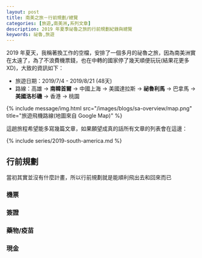 ```yaml
---
layout: post
title: 南美之旅－行前規劃/總覽
categories: [旅遊,南美洲,系列文章]
description: 2019 年夏季祕魯之旅的行前規劃紀錄與總覽
keywords: 祕魯,旅遊
---
```


2019 年夏天，我稱著換工作的空檔，安排了一個多月的祕魯之旅，因為南美洲實在太遠了，為了不浪費機票錢，也在中轉的國家停了幾天順便玩玩(結果花更多XD)，大致的資訊如下：

- 旅遊日期：2019/7/4 - 2019/8/21 (48天)
- 路線：高雄 → **南韓首爾** → 中國上海 → 美國達拉斯 → **祕魯利馬** → 巴拿馬 → **美國洛杉磯** → 香港 → 桃園

{% include message/img.html src="/images/blogs/sa-overview/map.png" title="旅遊飛機路線(地圖來自 Google Map)" %}

這趟旅程希望能多寫幾篇文章，如果願望成真的話所有文章的列表會在這邊：

{% include series/2019-south-america.md %}

## 行前規劃

當初其實並沒有什麼計畫，所以行前規劃就是能順利飛出去和回來而已

### 機票

### 簽證

### 藥物/疫苗

### 現金